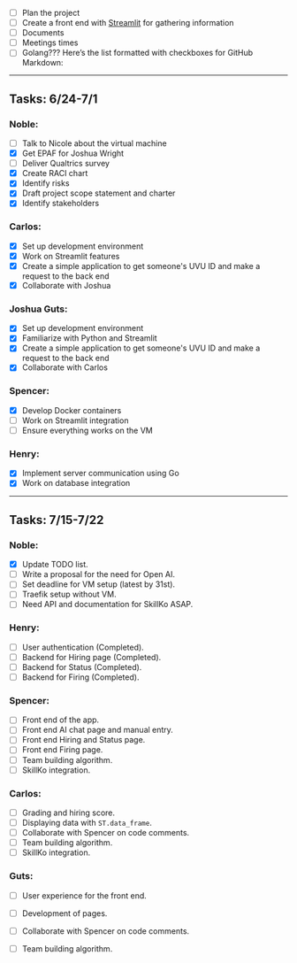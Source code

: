 - [ ] Plan the project
- [ ] Create a front end with [Streamlit](https://streamlit.io/) for gathering information
- [ ] Documents
- [ ] Meetings times
- [ ] Golang???
Here’s the list formatted with checkboxes for GitHub Markdown:

---

## Tasks: 6/24-7/1

### Noble:
- [ ] Talk to Nicole about the virtual machine
- [x] Get EPAF for Joshua Wright
- [ ] Deliver Qualtrics survey
- [x] Create RACI chart
- [x] Identify risks
- [x] Draft project scope statement and charter
- [x] Identify stakeholders

### Carlos:
- [x] Set up development environment
- [x] Work on Streamlit features
- [x] Create a simple application to get someone's UVU ID and make a request to the back end
- [x] Collaborate with Joshua

### Joshua Guts:
- [x] Set up development environment
- [x] Familiarize with Python and Streamlit
- [x] Create a simple application to get someone's UVU ID and make a request to the back end
- [x] Collaborate with Carlos

### Spencer:
- [x] Develop Docker containers
- [ ] Work on Streamlit integration
- [ ] Ensure everything works on the VM

### Henry:
- [x] Implement server communication using Go
- [x] Work on database integration

---
## Tasks: 7/15-7/22

### Noble:
- [x]  Update TODO list.
- [ ]  Write a proposal for the need for Open AI.
- [ ]  Set deadline for VM setup (latest by 31st).
- [ ]  Traefik setup without VM.
- [ ]  Need API and documentation for SkillKo ASAP.

### Henry:
- [ ]  User authentication (Completed).
- [ ]  Backend for Hiring page (Completed).
- [ ]  Backend for Status (Completed).
- [ ]  Backend for Firing (Completed).

### Spencer:
- [ ]  Front end of the app.
- [ ]  Front end AI chat page and manual entry.
- [ ]  Front end Hiring and Status page.
- [ ]  Front end Firing page.
- [ ]  Team building algorithm.
- [ ]  SkillKo integration.

### Carlos:
- [ ]  Grading and hiring score.
- [ ]  Displaying data with `ST.data_frame`.
- [ ]  Collaborate with Spencer on code comments.
- [ ]  Team building algorithm.
- [ ]  SkillKo integration.

### Guts:
- [ ]  User experience for the front end.
- [ ]  Development of pages.
- [ ]  Collaborate with Spencer on code comments.
- [ ]  Team building algorithm.

